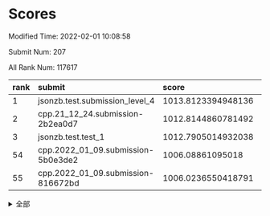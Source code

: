 # Scores

Modified Time: 2022-02-01 10:08:58

Submit Num: 207

All Rank Num: 117617

| rank |               submit               |       score        |       sigma        | pk_num |
| :--- | :--------------------------------- | :----------------- | :----------------- | :----- |
| 1    | jsonzb.test.submission_level_4     | 1013.8123394948136 | 0.8268926194667408 | 2270   |
| 2    | cpp.21_12_24.submission-2b2ea0d7   | 1012.8144860781492 | 0.8003796448077546 | 2275   |
| 3    | jsonzb.test.test_1                 | 1012.7905014932038 | 0.8070471562892424 | 2272   |
| 54   | cpp.2022_01_09.submission-5b0e3de2 | 1006.08861095018   | 0.7240252719715068 | 2271   |
| 55   | cpp.2022_01_09.submission-816672bd | 1006.0236550418791 | 0.726040463747589  | 2276   |


<details>
<summary>全部</summary>

| rank |                 submit                 |       score        |       sigma        | pk_num |
| :--- | :------------------------------------- | :----------------- | :----------------- | :----- |
| 1    | jsonzb.test.submission_level_4         | 1013.8123394948136 | 0.8268926194667408 | 2270   |
| 2    | cpp.21_12_24.submission-2b2ea0d7       | 1012.8144860781492 | 0.8003796448077546 | 2275   |
| 3    | jsonzb.test.test_1                     | 1012.7905014932038 | 0.8070471562892424 | 2272   |
| 4    | gobigger.level_3.submission_level_3_25 | 1011.8875014541123 | 0.788426325031122  | 2275   |
| 5    | gobigger.level_3.submission_level_3_35 | 1011.7839829310475 | 0.7929706724024818 | 2276   |
| 6    | gobigger.level_3.submission_level_3_14 | 1011.4381155556289 | 0.777529275766765  | 2270   |
| 7    | gobigger.level_3.submission_level_3_6  | 1011.4007931573159 | 0.7433659529378751 | 2278   |
| 8    | gobigger.level_3.submission_level_3_36 | 1011.257494111538  | 0.7734723808059475 | 2274   |
| 9    | gobigger.level_3.submission_level_3_2  | 1010.9673411575318 | 0.7889084559752301 | 2271   |
| 10   | gobigger.level_3.submission_level_3_18 | 1010.9610731032466 | 0.7528166726549949 | 2272   |
| 11   | gobigger.level_3.submission_level_3_0  | 1010.9413678651896 | 0.7979855795595647 | 2273   |
| 12   | gobigger.level_3.submission_level_3_9  | 1010.9010065082716 | 0.7607939768385327 | 2273   |
| 13   | gobigger.level_3.submission_level_3_39 | 1010.8709261433861 | 0.7595644201814927 | 2273   |
| 14   | gobigger.level_3.submission_level_3_40 | 1010.7690958975879 | 0.7556290027491436 | 2273   |
| 15   | gobigger.level_3.submission_level_3_23 | 1010.7404396113379 | 0.7852571917379335 | 2277   |
| 16   | gobigger.level_3.submission_level_3_30 | 1010.6545815428215 | 0.7603325019529398 | 2276   |
| 17   | gobigger.level_3.submission_level_3_49 | 1010.4829472094262 | 0.7916791286854585 | 2269   |
| 18   | gobigger.level_3.submission_level_3_33 | 1010.4310472874056 | 0.7605350324658565 | 2279   |
| 19   | gobigger.level_3.submission_level_3_13 | 1010.3700271679378 | 0.7812801306289977 | 2275   |
| 20   | gobigger.level_3.submission_level_3_1  | 1010.3071929212034 | 0.7590627851375806 | 2274   |
| 21   | gobigger.level_3.submission_level_3_31 | 1010.233643596735  | 0.7703699874453707 | 2276   |
| 22   | gobigger.level_3.submission_level_3_43 | 1010.2125211439381 | 0.7566734426507398 | 2273   |
| 23   | gobigger.level_3.submission_level_3_26 | 1010.1675792582594 | 0.7744178797658519 | 2269   |
| 24   | gobigger.level_3.submission_level_3_16 | 1010.1531455755977 | 0.7451958151051224 | 2274   |
| 25   | gobigger.level_3.submission_level_3_15 | 1010.1251860588507 | 0.7354299218259556 | 2272   |
| 26   | gobigger.level_3.submission_level_3_48 | 1010.0894370676382 | 0.763604613016989  | 2274   |
| 27   | gobigger.level_3.submission_level_3_42 | 1010.0389022219932 | 0.7641979392425676 | 2266   |
| 28   | gobigger.level_3.submission_level_3_4  | 1010.0375623540607 | 0.7404585716180369 | 2273   |
| 29   | gobigger.level_3.submission_level_3_38 | 1009.9324854797536 | 0.7667292513438922 | 2276   |
| 30   | gobigger.level_3.submission_level_3_45 | 1009.8411124165092 | 0.7514092310943381 | 2274   |
| 31   | gobigger.level_3.submission_level_3_5  | 1009.8308230982416 | 0.7660459315991888 | 2271   |
| 32   | gobigger.level_3.submission_level_3_11 | 1009.7566646336061 | 0.7778784039385034 | 2276   |
| 33   | gobigger.level_3.submission_level_3_10 | 1009.7234537206317 | 0.7560098539687292 | 2275   |
| 34   | gobigger.level_3.submission_level_3_34 | 1009.6458657639309 | 0.7554095058900109 | 2268   |
| 35   | gobigger.level_3.submission_level_3_47 | 1009.5550599516265 | 0.7277133282348854 | 2277   |
| 36   | gobigger.level_3.submission_level_3_20 | 1009.5348615763536 | 0.7531807320278445 | 2278   |
| 37   | gobigger.level_3.submission_level_3_29 | 1009.5093013016932 | 0.7612357447704756 | 2273   |
| 38   | gobigger.level_3.submission_level_3_41 | 1009.4971142643784 | 0.7431011608628201 | 2275   |
| 39   | gobigger.level_3.submission_level_3_8  | 1009.4587156340078 | 0.7602443460905668 | 2272   |
| 40   | gobigger.level_3.submission_level_3_44 | 1009.2716047314789 | 0.7451244679001325 | 2270   |
| 41   | gobigger.level_3.submission_level_3_7  | 1009.2612791418245 | 0.7447134560138193 | 2283   |
| 42   | gobigger.level_3.submission_level_3_37 | 1009.2284410310386 | 0.7645538563594423 | 2270   |
| 43   | gobigger.level_3.submission_level_3_24 | 1009.2013612009908 | 0.7448071157928668 | 2265   |
| 44   | gobigger.level_3.submission_level_3_19 | 1009.1902796776568 | 0.7495095452379555 | 2271   |
| 45   | gobigger.level_3.submission_level_3_21 | 1009.1802547687448 | 0.7815500809579492 | 2274   |
| 46   | gobigger.level_3.submission_level_3_3  | 1009.0236552095288 | 0.7399118806036753 | 2275   |
| 47   | gobigger.level_3.submission_level_3_17 | 1009.0149915605019 | 0.7354777449370254 | 2273   |
| 48   | gobigger.level_3.submission_level_3_46 | 1008.9118819624217 | 0.736540320060513  | 2273   |
| 49   | gobigger.level_3.submission_level_3_27 | 1008.7924489753507 | 0.7393607206317462 | 2273   |
| 50   | gobigger.level_3.submission_level_3_12 | 1008.6962491989276 | 0.7324136945180734 | 2278   |
| 51   | gobigger.level_3.submission_level_3_32 | 1008.6807289657097 | 0.7450081430790628 | 2273   |
| 52   | gobigger.level_3.submission_level_3_22 | 1008.6212017994588 | 0.7552373673769032 | 2274   |
| 53   | gobigger.level_3.submission_level_3_28 | 1008.3070124405954 | 0.7227143578420429 | 2275   |
| 54   | cpp.2022_01_09.submission-5b0e3de2     | 1006.08861095018   | 0.7240252719715068 | 2271   |
| 55   | cpp.2022_01_09.submission-816672bd     | 1006.0236550418791 | 0.726040463747589  | 2276   |
| 56   | gobigger.level_1.submission_level_1_47 | 1004.9302292704629 | 0.7338574884982622 | 2273   |
| 57   | gobigger.level_1.submission_level_1_21 | 1004.5251714097357 | 0.7417328884640699 | 2274   |
| 58   | gobigger.level_1.submission_level_1_1  | 1004.4511580670721 | 0.7188490446492242 | 2269   |
| 59   | gobigger.level_1.submission_level_1_41 | 1004.4377087037477 | 0.7275546680033534 | 2273   |
| 60   | gobigger.level_1.submission_level_1_15 | 1004.3147324417844 | 0.7157855848833808 | 2272   |
| 61   | gobigger.level_1.submission_level_1_17 | 1004.1604967622287 | 0.7120073432977293 | 2271   |
| 62   | gobigger.level_1.submission_level_1_29 | 1004.0685627122593 | 0.7250579190593536 | 2274   |
| 63   | gobigger.level_1.submission_level_1_22 | 1004.0338140565597 | 0.7114630293217721 | 2271   |
| 64   | gobigger.level_1.submission_level_1_2  | 1003.996105669138  | 0.7149054144996353 | 2269   |
| 65   | gobigger.level_1.submission_level_1_6  | 1003.9020725815835 | 0.7180089959787547 | 2276   |
| 66   | gobigger.level_1.submission_level_1_46 | 1003.7193316025517 | 0.7177418317546362 | 2273   |
| 67   | gobigger.level_1.submission_level_1_45 | 1003.6280642159824 | 0.7049909670602619 | 2277   |
| 68   | gobigger.level_1.submission_level_1_48 | 1003.596347343388  | 0.7186113504463296 | 2270   |
| 69   | gobigger.level_1.submission_level_1_5  | 1003.4809757847545 | 0.7096667433661951 | 2274   |
| 70   | gobigger.level_1.submission_level_1_33 | 1003.4604353452129 | 0.7163848880669799 | 2273   |
| 71   | gobigger.level_1.submission_level_1_8  | 1003.4345049467047 | 0.7162504038260443 | 2273   |
| 72   | gobigger.level_1.submission_level_1_44 | 1003.4187840703526 | 0.724747252026555  | 2274   |
| 73   | gobigger.level_1.submission_level_1_19 | 1003.3415562358032 | 0.709332374877656  | 2274   |
| 74   | gobigger.level_1.submission_level_1_10 | 1003.3358131190863 | 0.7217295690320071 | 2272   |
| 75   | gobigger.level_1.submission_level_1_3  | 1003.3354105209401 | 0.7235870368483981 | 2273   |
| 76   | gobigger.level_1.submission_level_1_7  | 1003.3217035469953 | 0.7277160854867714 | 2277   |
| 77   | gobigger.level_1.submission_level_1_37 | 1003.2806856933513 | 0.7229671660816192 | 2275   |
| 78   | gobigger.level_1.submission_level_1_20 | 1003.2617567794082 | 0.7169633566233559 | 2269   |
| 79   | gobigger.level_1.submission_level_1_39 | 1003.2538699457169 | 0.7393999857192359 | 2273   |
| 80   | gobigger.level_1.submission_level_1_0  | 1003.1366687950774 | 0.7173068938895075 | 2273   |
| 81   | gobigger.level_1.submission_level_1_40 | 1003.0526762510212 | 0.7299810929006241 | 2269   |
| 82   | gobigger.level_1.submission_level_1_32 | 1003.04831324154   | 0.7221593483777171 | 2272   |
| 83   | gobigger.level_1.submission_level_1_24 | 1003.0443644522327 | 0.7182967382208517 | 2278   |
| 84   | gobigger.level_1.submission_level_1_34 | 1002.9957257154763 | 0.7252720382952319 | 2271   |
| 85   | gobigger.level_1.submission_level_1_12 | 1002.9851025183374 | 0.7168428966892937 | 2274   |
| 86   | gobigger.level_1.submission_level_1_18 | 1002.9826349651456 | 0.710536778065844  | 2274   |
| 87   | gobigger.level_1.submission_level_1_43 | 1002.967130658364  | 0.7114345052150047 | 2274   |
| 88   | gobigger.level_1.submission_level_1_30 | 1002.9526005927133 | 0.7218318479574367 | 2272   |
| 89   | gobigger.level_1.submission_level_1_4  | 1002.9100348149128 | 0.7289009232624408 | 2271   |
| 90   | gobigger.level_1.submission_level_1_13 | 1002.7755128175199 | 0.7161718806726843 | 2280   |
| 91   | gobigger.level_1.submission_level_1_42 | 1002.7563505614844 | 0.7175654393455685 | 2273   |
| 92   | gobigger.level_1.submission_level_1_31 | 1002.6632576933439 | 0.7050271901012048 | 2272   |
| 93   | gobigger.level_1.submission_level_1_23 | 1002.5149475103459 | 0.7111122467711748 | 2271   |
| 94   | gobigger.level_1.submission_level_1_28 | 1002.485461651172  | 0.7115913983959862 | 2273   |
| 95   | gobigger.level_1.submission_level_1_27 | 1002.4644149174727 | 0.7168624288815503 | 2275   |
| 96   | gobigger.level_1.submission_level_1_9  | 1002.3965992247479 | 0.7242328718704187 | 2275   |
| 97   | gobigger.level_1.submission_level_1_35 | 1002.3736699577717 | 0.7145381118476403 | 2268   |
| 98   | gobigger.level_1.submission_level_1_36 | 1002.343757531503  | 0.7107610440893724 | 2266   |
| 99   | gobigger.level_1.submission_level_1_25 | 1002.0679412175067 | 0.7164891430662814 | 2271   |
| 100  | gobigger.level_1.submission_level_1_38 | 1002.0325509004514 | 0.7089355986457122 | 2275   |
| 101  | gobigger.level_1.submission_level_1_14 | 1001.9794984413921 | 0.7210827701478867 | 2269   |
| 102  | gobigger.level_1.submission_level_1_49 | 1001.9300053425505 | 0.7177787306142519 | 2274   |
| 103  | gobigger.level_1.submission_level_1_11 | 1001.8454385104818 | 0.7211617034793826 | 2275   |
| 104  | gobigger.level_1.submission_level_1_26 | 1001.7074285802203 | 0.7052750697339445 | 2271   |
| 105  | gobigger.level_1.submission_level_1_16 | 1001.6421696790874 | 0.7215106335853121 | 2274   |
| 106  | gobigger.random.submission_random_46   | 997.809985775484   | 0.6999837109212177 | 2270   |
| 107  | gobigger.random.submission_random_3    | 997.7017695249071  | 0.706498142177595  | 2272   |
| 108  | gobigger.random.submission_random_37   | 997.091329949287   | 0.7151085593436396 | 2274   |
| 109  | gobigger.random.submission_random_36   | 996.9742442318103  | 0.7142467455829948 | 2274   |
| 110  | gobigger.random.submission_random_43   | 996.697817456755   | 0.6988079668186113 | 2276   |
| 111  | gobigger.random.submission_random_16   | 996.6788919007815  | 0.7031870909819787 | 2275   |
| 112  | gobigger.random.submission_random_24   | 996.6654191125591  | 0.7113613086106323 | 2273   |
| 113  | gobigger.random.submission_random_45   | 996.6380032529217  | 0.7141407250684778 | 2270   |
| 114  | gobigger.random.submission_random_48   | 996.4804728268608  | 0.6902076245357452 | 2273   |
| 115  | gobigger.random.submission_random_8    | 996.395946784477   | 0.7054416230375129 | 2273   |
| 116  | gobigger.random.submission_random_21   | 996.3441180520321  | 0.7054876245219831 | 2271   |
| 117  | gobigger.random.submission_random_47   | 996.2560235271916  | 0.7156893562093011 | 2270   |
| 118  | gobigger.random.submission_random_32   | 996.2543567202214  | 0.7070732892261766 | 2275   |
| 119  | gobigger.random.submission_random_23   | 996.2354626467056  | 0.7155279881638145 | 2274   |
| 120  | gobigger.random.submission_random_17   | 996.1284733829345  | 0.7134703375189329 | 2277   |
| 121  | gobigger.random.submission_random_14   | 996.0805318358019  | 0.701995850803981  | 2274   |
| 122  | gobigger.random.submission_random_11   | 995.9970850952874  | 0.7150734565559821 | 2269   |
| 123  | gobigger.random.submission_random_33   | 995.9429583515803  | 0.7227752000772867 | 2274   |
| 124  | gobigger.random.submission_random_1    | 995.9079250368382  | 0.7116032626340909 | 2270   |
| 125  | gobigger.random.submission_random_5    | 995.907219866237   | 0.7112886199113214 | 2269   |
| 126  | gobigger.random.submission_random_42   | 995.8874691704165  | 0.7152388968960732 | 2268   |
| 127  | gobigger.random.submission_random_41   | 995.8560493300859  | 0.709558654322065  | 2276   |
| 128  | gobigger.random.submission_random_27   | 995.8374408832692  | 0.7200762981207034 | 2275   |
| 129  | gobigger.random.submission_random_49   | 995.7686141673647  | 0.7119326317294237 | 2276   |
| 130  | gobigger.random.submission_random_40   | 995.7237990302135  | 0.7048715293913247 | 2276   |
| 131  | gobigger.random.submission_random_6    | 995.6826990587525  | 0.7198042291514442 | 2274   |
| 132  | gobigger.random.submission_random_22   | 995.6429661262084  | 0.7179868429475287 | 2268   |
| 133  | gobigger.random.submission_random_0    | 995.6051389128847  | 0.709548905569391  | 2276   |
| 134  | gobigger.random.submission_random_15   | 995.5604660043205  | 0.7187745870334872 | 2270   |
| 135  | gobigger.random.submission_random_28   | 995.554930216243   | 0.7101739410611687 | 2278   |
| 136  | gobigger.random.submission_random_10   | 995.5314012075293  | 0.7177010982745817 | 2267   |
| 137  | gobigger.random.submission_random_20   | 995.5230534506318  | 0.7214553250197508 | 2274   |
| 138  | gobigger.random.submission_random_2    | 995.5101253188958  | 0.7044273621589744 | 2270   |
| 139  | gobigger.random.submission_random_35   | 995.4571554664748  | 0.7110001807803078 | 2274   |
| 140  | gobigger.random.submission_random_9    | 995.2905185494574  | 0.7178106913354295 | 2274   |
| 141  | gobigger.random.submission_random_4    | 995.2425945782614  | 0.7067716826223597 | 2269   |
| 142  | gobigger.random.submission_random_38   | 995.2099947214821  | 0.7113874381651537 | 2272   |
| 143  | gobigger.random.submission_random_18   | 995.1485851742063  | 0.7074435485040999 | 2276   |
| 144  | gobigger.random.submission_random_31   | 995.1189377073639  | 0.7217570740292935 | 2270   |
| 145  | gobigger.random.submission_random_44   | 995.0284619692492  | 0.7251146717099758 | 2270   |
| 146  | gobigger.random.submission_random_19   | 994.9868135702752  | 0.7081214320603316 | 2277   |
| 147  | gobigger.random.submission_random_25   | 994.9116505674097  | 0.701374660922375  | 2268   |
| 148  | gobigger.random.submission_random_26   | 994.8574902351063  | 0.710342093756335  | 2275   |
| 149  | gobigger.random.submission_random_7    | 994.8451843214929  | 0.7302914368967552 | 2271   |
| 150  | gobigger.random.submission_random_12   | 994.8362659031953  | 0.716137287088692  | 2270   |
| 151  | gobigger.random.submission_random_30   | 994.8014516356752  | 0.7218931153811579 | 2270   |
| 152  | gobigger.random.submission_random_13   | 994.7970289252297  | 0.7167372725700527 | 2271   |
| 153  | gobigger.random.submission_random_34   | 994.6203266858947  | 0.7176013325983317 | 2273   |
| 154  | gobigger.random.submission_random_29   | 994.6032612461045  | 0.709793861368563  | 2274   |
| 155  | gobigger.random.submission_random_39   | 994.1641050191943  | 0.707005024170325  | 2266   |
| 156  | gobigger.level_2.submission_level_2_6  | 994.0195018516041  | 0.7365948903286503 | 2275   |
| 157  | gobigger.level_2.submission_level_2_27 | 993.8540706510167  | 0.7242953555539332 | 2268   |
| 158  | gobigger.level_2.submission_level_2_38 | 993.700294627942   | 0.7369508171350876 | 2270   |
| 159  | gobigger.level_2.submission_level_2_19 | 993.5240461711686  | 0.7400505863540845 | 2268   |
| 160  | gobigger.level_2.submission_level_2_1  | 993.2339381899601  | 0.7356308032022799 | 2275   |
| 161  | gobigger.level_2.submission_level_2_18 | 993.2239467389184  | 0.7486071013910561 | 2274   |
| 162  | gobigger.level_2.submission_level_2_5  | 993.1661710901363  | 0.7357265390235131 | 2274   |
| 163  | gobigger.level_2.submission_level_2_12 | 993.0710879873935  | 0.731540618858519  | 2281   |
| 164  | gobigger.level_2.submission_level_2_43 | 992.9406301968985  | 0.7361300170831017 | 2274   |
| 165  | gobigger.level_2.submission_level_2_4  | 992.8163415962465  | 0.7375131456469429 | 2272   |
| 166  | gobigger.level_2.submission_level_2_9  | 992.8119612241359  | 0.7288478332799972 | 2268   |
| 167  | gobigger.level_2.submission_level_2_25 | 992.7988607173901  | 0.7248657555225986 | 2274   |
| 168  | gobigger.level_2.submission_level_2_45 | 992.7745916176091  | 0.7522317532195401 | 2273   |
| 169  | gobigger.level_2.submission_level_2_17 | 992.7102599939567  | 0.7297065896561344 | 2268   |
| 170  | gobigger.level_2.submission_level_2_47 | 992.6836133532785  | 0.7364669109891717 | 2274   |
| 171  | gobigger.level_2.submission_level_2_23 | 992.5834440363878  | 0.7380377592824527 | 2270   |
| 172  | gobigger.level_2.submission_level_2_11 | 992.564550754877   | 0.7442946092781842 | 2273   |
| 173  | gobigger.level_2.submission_level_2_36 | 992.5073069504983  | 0.7275881196857937 | 2273   |
| 174  | gobigger.level_2.submission_level_2_48 | 992.4706585304775  | 0.7277288514846105 | 2270   |
| 175  | gobigger.level_2.submission_level_2_49 | 992.439470428985   | 0.7216063938729239 | 2271   |
| 176  | gobigger.level_2.submission_level_2_30 | 992.4340640714389  | 0.7500639774513188 | 2275   |
| 177  | gobigger.level_2.submission_level_2_41 | 992.4132896457522  | 0.7469465224026601 | 2276   |
| 178  | gobigger.level_2.submission_level_2_40 | 992.299491676309   | 0.7500160889752103 | 2269   |
| 179  | gobigger.level_2.submission_level_2_46 | 992.21935651769    | 0.7450872149356285 | 2268   |
| 180  | gobigger.level_2.submission_level_2_26 | 992.2081164919953  | 0.7391154482986495 | 2274   |
| 181  | gobigger.level_2.submission_level_2_31 | 992.1652091148674  | 0.7404282665293995 | 2276   |
| 182  | gobigger.level_2.submission_level_2_16 | 992.1278264701813  | 0.7398469404150216 | 2270   |
| 183  | gobigger.level_2.submission_level_2_33 | 992.0915406555225  | 0.7485173422256153 | 2266   |
| 184  | gobigger.level_2.submission_level_2_34 | 992.032139816282   | 0.7602172830479107 | 2268   |
| 185  | gobigger.level_2.submission_level_2_2  | 992.0188310441021  | 0.7436648371513056 | 2274   |
| 186  | gobigger.level_2.submission_level_2_14 | 991.9750447530361  | 0.7539695360075311 | 2268   |
| 187  | gobigger.level_2.submission_level_2_21 | 991.9343763160393  | 0.7461794844881328 | 2272   |
| 188  | gobigger.level_2.submission_level_2_15 | 991.8509823426637  | 0.7342007110657167 | 2280   |
| 189  | gobigger.level_2.submission_level_2_10 | 991.7932068656656  | 0.7542938626154614 | 2277   |
| 190  | gobigger.level_2.submission_level_2_37 | 991.7638385398928  | 0.7349252568397158 | 2272   |
| 191  | gobigger.level_2.submission_level_2_29 | 991.7622440658309  | 0.7641069249831187 | 2276   |
| 192  | gobigger.level_2.submission_level_2_22 | 991.7001445152204  | 0.745220606311875  | 2277   |
| 193  | gobigger.level_2.submission_level_2_0  | 991.6915292042505  | 0.7594504858181005 | 2276   |
| 194  | gobigger.level_2.submission_level_2_32 | 991.6883193866396  | 0.7401245629496456 | 2272   |
| 195  | gobigger.level_2.submission_level_2_8  | 991.6710556995446  | 0.766029136731547  | 2273   |
| 196  | gobigger.level_2.submission_level_2_39 | 991.5792675488076  | 0.7646308504945629 | 2277   |
| 197  | gobigger.level_2.submission_level_2_44 | 991.5141222150638  | 0.7281069269396152 | 2270   |
| 198  | gobigger.level_2.submission_level_2_28 | 991.4708721033492  | 0.7492515592321769 | 2274   |
| 199  | gobigger.level_2.submission_level_2_35 | 991.3010290461505  | 0.7444491017257822 | 2270   |
| 200  | gobigger.level_2.submission_level_2_13 | 991.2165568022001  | 0.7587399840911565 | 2273   |
| 201  | gobigger.level_2.submission_level_2_24 | 990.9645715107575  | 0.7459891720157009 | 2269   |
| 202  | gobigger.level_2.submission_level_2_42 | 990.8123762129444  | 0.759285440546717  | 2272   |
| 203  | gobigger.level_2.submission_level_2_3  | 990.6287701353936  | 0.7504563628073055 | 2274   |
| 204  | gobigger.level_2.submission_level_2_7  | 990.608048743068   | 0.7506857912205663 | 2280   |
| 205  | gobigger.level_2.submission_level_2_20 | 988.5213457640436  | 0.8215732925944002 | 2268   |
| 206  | gobigger.none.submission_none_1        | 977.9169109133252  | 1.2278328713602533 | 2265   |
| 207  | gobigger.none.submission_none_0        | 976.0850776158119  | 1.3709010656421186 | 2274   |

</details>
